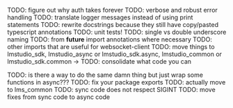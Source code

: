 TODO: figure out why auth takes forever
TODO: verbose and robust error handling
TODO: translate logger messages instead of using print statements
TODO: rewrite docstrings because they still have copy/pasted typescript annotations
TODO: unit tests!
TODO: single vs double underscore naming
TODO: from **future** import annotations where necessary
TODO: other imports that are useful for websocket-client
TODO: move things to lmstudio_sdk, lmstudio_async or lmstudio_sdk.async, lmstudio_common or lmstudio_sdk.common
-> TODO: consolidate what code you can

TODO: is there a way to do the same damn thing but just wrap some functions in async???
TODO: fix your package exports
TODO: actually move to lms_common
TODO: sync code does not respect SIGINT
TODO: move fixes from sync code to async code
